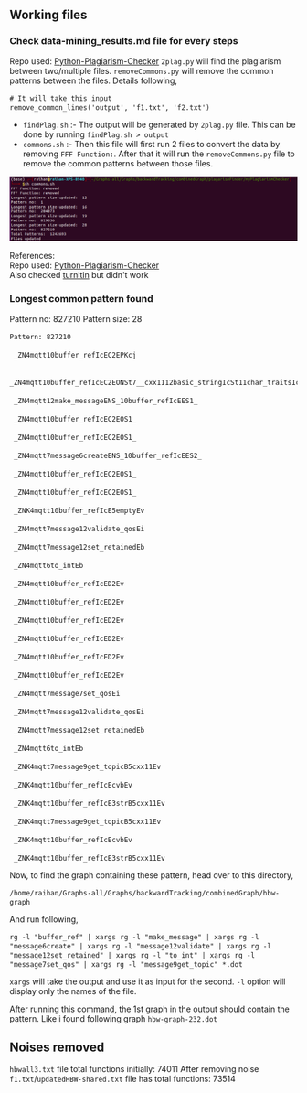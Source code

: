 ## Working files

### Check data-mining_results.md file for every steps
Repo used: [Python-Plagiarism-Checker](https://github.com/KalyanMurapaka45/Python-Plagiarism-Checker/tree/main)
`2plag.py` will find the plagiarism between two/multiple files. 
`removeCommons.py` will remove the common patterns between the files. Details following,
```
# It will take this input
remove_common_lines('output', 'f1.txt', 'f2.txt')
```
 - `findPlag.sh` :- The output will be generated by `2plag.py` file. This can be done by running `findPlag.sh > output`
 - `commons.sh` :- Then this file will first run 2 files to convert the data by removing `FFF Function:`. After that it will run the `removeCommons.py` file to remove the common patterns between those files. 

![patternsRemoved](pics/patternsRemoved.png)

References:</br>
Repo used: [Python-Plagiarism-Checker](https://github.com/KalyanMurapaka45/Python-Plagiarism-Checker/tree/main)</br>
Also checked [turnitin](https://github.com/SegYT/turnitinFree/blob/main/turnitin.py) but didn't work


### Longest common pattern found
Pattern no: 827210
Pattern size: 28
```
Pattern: 827210

 _ZN4mqtt10buffer_refIcEC2EPKcj

 _ZN4mqtt10buffer_refIcEC2EONSt7__cxx1112basic_stringIcSt11char_traitsIcESaIcEEE

 _ZN4mqtt12make_messageENS_10buffer_refIcEES1_

 _ZN4mqtt10buffer_refIcEC2EOS1_

 _ZN4mqtt10buffer_refIcEC2EOS1_

 _ZN4mqtt7message6createENS_10buffer_refIcEES2_

 _ZN4mqtt10buffer_refIcEC2EOS1_

 _ZN4mqtt10buffer_refIcEC2EOS1_

 _ZNK4mqtt10buffer_refIcE5emptyEv

 _ZN4mqtt7message12validate_qosEi

 _ZN4mqtt7message12set_retainedEb

 _ZN4mqtt6to_intEb

 _ZN4mqtt10buffer_refIcED2Ev

 _ZN4mqtt10buffer_refIcED2Ev

 _ZN4mqtt10buffer_refIcED2Ev

 _ZN4mqtt10buffer_refIcED2Ev

 _ZN4mqtt10buffer_refIcED2Ev

 _ZN4mqtt10buffer_refIcED2Ev

 _ZN4mqtt7message7set_qosEi

 _ZN4mqtt7message12validate_qosEi

 _ZN4mqtt7message12set_retainedEb

 _ZN4mqtt6to_intEb

 _ZNK4mqtt7message9get_topicB5cxx11Ev

 _ZNK4mqtt10buffer_refIcEcvbEv

 _ZNK4mqtt10buffer_refIcE3strB5cxx11Ev

 _ZNK4mqtt7message9get_topicB5cxx11Ev

 _ZNK4mqtt10buffer_refIcEcvbEv

 _ZNK4mqtt10buffer_refIcE3strB5cxx11Ev

```

Now, to find the graph containing these pattern, head over to this directory,
```
/home/raihan/Graphs-all/Graphs/backwardTracking/combinedGraph/hbw-graph
```
And run following, 
```
rg -l "buffer_ref" | xargs rg -l "make_message" | xargs rg -l "message6create" | xargs rg -l "message12validate" | xargs rg -l "message12set_retained" | xargs rg -l "to_int" | xargs rg -l "message7set_qos" | xargs rg -l "message9get_topic" *.dot
```
`xargs` will take the output and use it as input for the second. `-l` option will display only the names of the file. 

After running this command, the 1st graph in the output should contain the pattern. Like i found following graph `hbw-graph-232.dot` 


## Noises removed
`hbwall3.txt` file total functions initially: 74011
After removing noise `f1.txt`/`updatedHBW-shared.txt` file has total functions: 73514
